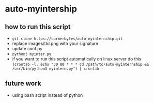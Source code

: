 # auto-myintership

## how to run this script
- `git clone https://cornerbytes/auto-myinternship.git`
- replace images/ttd.png with your signature
- update conf.py
- `python3 myinter.py`
- if you want to run this script automatically on linux server do this `(crontab -l; echo "30 00 * * * cd /path/to/auto-myinternship && /usr/bin/python3 myintern.py") | crontab -`


## future work
- using bash script instead of python
